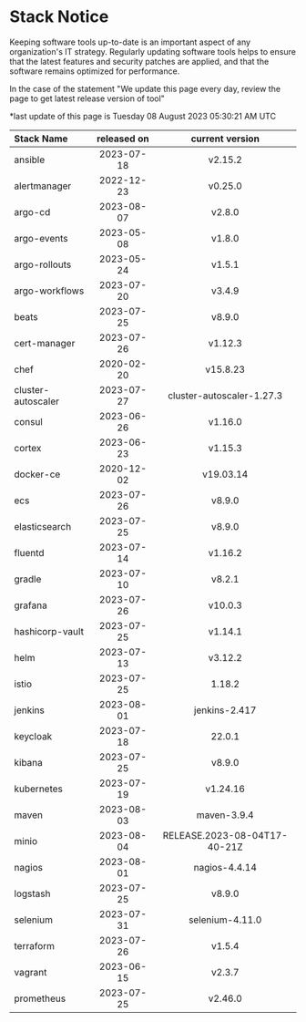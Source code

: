 # Stack Notice  
  

Keeping software tools up-to-date is an important aspect of any organization's IT strategy. Regularly updating software tools helps to ensure that the latest features and security patches are applied, and that the software remains optimized for performance.

In the case of the statement "We update this page every day, review the page to get latest release version of tool"  


*last update of this page is Tuesday 08 August 2023 05:30:21 AM UTC

<center>

| Stack Name | released on    | current version    |
| :----- | :---: | :---: |
|ansible|2023-07-18|v2.15.2|
|alertmanager|2022-12-23|v0.25.0|
|argo-cd|2023-08-07|v2.8.0|
|argo-events|2023-05-08|v1.8.0|
|argo-rollouts|2023-05-24|v1.5.1|
|argo-workflows|2023-07-20|v3.4.9|
|beats|2023-07-25|v8.9.0|
|cert-manager|2023-07-26|v1.12.3|
|chef|2020-02-20|v15.8.23|
|cluster-autoscaler|2023-07-27|cluster-autoscaler-1.27.3|
|consul|2023-06-26|v1.16.0|
|cortex|2023-06-23|v1.15.3|
|docker-ce|2020-12-02|v19.03.14|
|ecs|2023-07-26|v8.9.0|
|elasticsearch|2023-07-25|v8.9.0|
|fluentd|2023-07-14|v1.16.2|
|gradle|2023-07-10|v8.2.1|
|grafana|2023-07-26|v10.0.3|
|hashicorp-vault|2023-07-25|v1.14.1|
|helm|2023-07-13|v3.12.2|
|istio|2023-07-25|1.18.2|
|jenkins|2023-08-01|jenkins-2.417|
|keycloak|2023-07-18|22.0.1|
|kibana|2023-07-25|v8.9.0|
|kubernetes|2023-07-19|v1.24.16|
|maven|2023-08-03|maven-3.9.4|
|minio|2023-08-04|RELEASE.2023-08-04T17-40-21Z|
|nagios|2023-08-01|nagios-4.4.14|
|logstash|2023-07-25|v8.9.0|
|selenium|2023-07-31|selenium-4.11.0|
|terraform|2023-07-26|v1.5.4|
|vagrant|2023-06-15|v2.3.7|
|prometheus|2023-07-25|v2.46.0|

</center>
